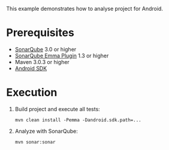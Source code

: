 This example demonstrates how to analyse project for Android.

Prerequisites
=============

* [SonarQube](http://www.sonarsource.org/downloads/) 3.0 or higher
* [SonarQube Emma Plugin](http://docs.codehaus.org/display/SONAR/Emma+Plugin) 1.3 or higher
* Maven 3.0.3 or higher
* [Android SDK](http://developer.android.com/sdk/index.html)

Execution
=========

1.  Build project and execute all tests:

        mvn clean install -Pemma -Dandroid.sdk.path=...

2.  Analyze with SonarQube:

        mvn sonar:sonar
